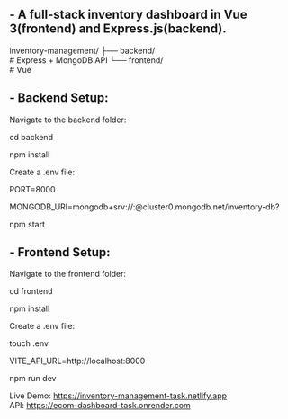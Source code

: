 ## - A full-stack inventory dashboard in Vue 3(frontend) and Express.js(backend).

inventory-management/
├── backend/     
         # Express + MongoDB API
└── frontend/     
         # Vue

## - Backend Setup:

Navigate to the backend folder:

cd backend

npm install

Create a .env file:
<!-- .env file -->
PORT=8000

MONGODB_URI=mongodb+srv://<username>:<password>@cluster0.mongodb.net/inventory-db?
<!-- .Start the server -->
npm start

## - Frontend Setup:

Navigate to the frontend folder:

cd frontend

npm install

Create a .env file:

touch .env
<!-- .env file -->
VITE_API_URL=http://localhost:8000
<!-- .Start the server -->
npm run dev

Live Demo: https://inventory-management-task.netlify.app  
API: https://ecom-dashboard-task.onrender.com